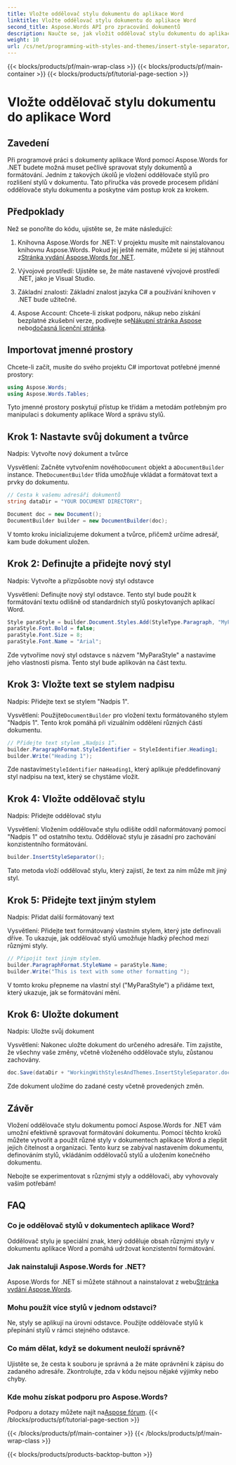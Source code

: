 ```yaml
---
title: Vložte oddělovač stylu dokumentu do aplikace Word
linktitle: Vložte oddělovač stylu dokumentu do aplikace Word
second_title: Aspose.Words API pro zpracování dokumentů
description: Naučte se, jak vložit oddělovač stylu dokumentu do aplikace Word pomocí Aspose.Words for .NET. Tato příručka obsahuje pokyny a tipy pro správu stylů dokumentů.
weight: 10
url: /cs/net/programming-with-styles-and-themes/insert-style-separator/
---
```


{{< blocks/products/pf/main-wrap-class >}}
{{< blocks/products/pf/main-container >}}
{{< blocks/products/pf/tutorial-page-section >}}

# Vložte oddělovač stylu dokumentu do aplikace Word

## Zavedení

Při programové práci s dokumenty aplikace Word pomocí Aspose.Words for .NET budete možná muset pečlivě spravovat styly dokumentů a formátování. Jedním z takových úkolů je vložení oddělovače stylů pro rozlišení stylů v dokumentu. Tato příručka vás provede procesem přidání oddělovače stylu dokumentu a poskytne vám postup krok za krokem.

## Předpoklady

Než se ponoříte do kódu, ujistěte se, že máte následující:

1.  Knihovna Aspose.Words for .NET: V projektu musíte mít nainstalovanou knihovnu Aspose.Words. Pokud jej ještě nemáte, můžete si jej stáhnout z[Stránka vydání Aspose.Words for .NET](https://releases.aspose.com/words/net/).
   
2. Vývojové prostředí: Ujistěte se, že máte nastavené vývojové prostředí .NET, jako je Visual Studio.

3. Základní znalosti: Základní znalost jazyka C# a používání knihoven v .NET bude užitečné.

4.  Aspose Account: Chcete-li získat podporu, nákup nebo získání bezplatné zkušební verze, podívejte se[Nákupní stránka Aspose](https://purchase.aspose.com/buy) nebo[dočasná licenční stránka](https://purchase.aspose.com/temporary-license/).

## Importovat jmenné prostory

Chcete-li začít, musíte do svého projektu C# importovat potřebné jmenné prostory:

```csharp
using Aspose.Words;
using Aspose.Words.Tables;
```

Tyto jmenné prostory poskytují přístup ke třídám a metodám potřebným pro manipulaci s dokumenty aplikace Word a správu stylů.

## Krok 1: Nastavte svůj dokument a tvůrce

Nadpis: Vytvořte nový dokument a tvůrce

 Vysvětlení: Začněte vytvořením nového`Document` objekt a a`DocumentBuilder` instance. The`DocumentBuilder` třída umožňuje vkládat a formátovat text a prvky do dokumentu.

```csharp
// Cesta k vašemu adresáři dokumentů
string dataDir = "YOUR DOCUMENT DIRECTORY"; 

Document doc = new Document();
DocumentBuilder builder = new DocumentBuilder(doc);
```

V tomto kroku inicializujeme dokument a tvůrce, přičemž určíme adresář, kam bude dokument uložen.

## Krok 2: Definujte a přidejte nový styl

Nadpis: Vytvořte a přizpůsobte nový styl odstavce

Vysvětlení: Definujte nový styl odstavce. Tento styl bude použit k formátování textu odlišně od standardních stylů poskytovaných aplikací Word.

```csharp
Style paraStyle = builder.Document.Styles.Add(StyleType.Paragraph, "MyParaStyle");
paraStyle.Font.Bold = false;
paraStyle.Font.Size = 8;
paraStyle.Font.Name = "Arial";
```

Zde vytvoříme nový styl odstavce s názvem "MyParaStyle" a nastavíme jeho vlastnosti písma. Tento styl bude aplikován na část textu.

## Krok 3: Vložte text se stylem nadpisu

Nadpis: Přidejte text se stylem "Nadpis 1".

 Vysvětlení: Použijte`DocumentBuilder` pro vložení textu formátovaného stylem "Nadpis 1". Tento krok pomáhá při vizuálním oddělení různých částí dokumentu.

```csharp
// Přidejte text stylem „Nadpis 1“.
builder.ParagraphFormat.StyleIdentifier = StyleIdentifier.Heading1;
builder.Write("Heading 1");
```

Zde nastavíme`StyleIdentifier` na`Heading1`, který aplikuje předdefinovaný styl nadpisu na text, který se chystáme vložit.

## Krok 4: Vložte oddělovač stylu

Nadpis: Přidejte oddělovač stylu

Vysvětlení: Vložením oddělovače stylu odlišíte oddíl naformátovaný pomocí "Nadpis 1" od ostatního textu. Oddělovač stylu je zásadní pro zachování konzistentního formátování.

```csharp
builder.InsertStyleSeparator();
```

Tato metoda vloží oddělovač stylu, který zajistí, že text za ním může mít jiný styl.

## Krok 5: Přidejte text jiným stylem

Nadpis: Přidat další formátovaný text

Vysvětlení: Přidejte text formátovaný vlastním stylem, který jste definovali dříve. To ukazuje, jak oddělovač stylů umožňuje hladký přechod mezi různými styly.

```csharp
// Připojit text jiným stylem.
builder.ParagraphFormat.StyleName = paraStyle.Name;
builder.Write("This is text with some other formatting ");
```

V tomto kroku přepneme na vlastní styl ("MyParaStyle") a přidáme text, který ukazuje, jak se formátování mění.

## Krok 6: Uložte dokument

Nadpis: Uložte svůj dokument

Vysvětlení: Nakonec uložte dokument do určeného adresáře. Tím zajistíte, že všechny vaše změny, včetně vloženého oddělovače stylu, zůstanou zachovány.

```csharp
doc.Save(dataDir + "WorkingWithStylesAndThemes.InsertStyleSeparator.docx");
```

Zde dokument uložíme do zadané cesty včetně provedených změn.

## Závěr

Vložení oddělovače stylu dokumentu pomocí Aspose.Words for .NET vám umožní efektivně spravovat formátování dokumentu. Pomocí těchto kroků můžete vytvořit a použít různé styly v dokumentech aplikace Word a zlepšit jejich čitelnost a organizaci. Tento kurz se zabýval nastavením dokumentu, definováním stylů, vkládáním oddělovačů stylů a uložením konečného dokumentu. 

Nebojte se experimentovat s různými styly a oddělovači, aby vyhovovaly vašim potřebám!

## FAQ

### Co je oddělovač stylů v dokumentech aplikace Word?
Oddělovač stylu je speciální znak, který odděluje obsah různými styly v dokumentu aplikace Word a pomáhá udržovat konzistentní formátování.

### Jak nainstaluji Aspose.Words for .NET?
 Aspose.Words for .NET si můžete stáhnout a nainstalovat z webu[Stránka vydání Aspose.Words](https://releases.aspose.com/words/net/).

### Mohu použít více stylů v jednom odstavci?
Ne, styly se aplikují na úrovni odstavce. Použijte oddělovače stylů k přepínání stylů v rámci stejného odstavce.

### Co mám dělat, když se dokument neuloží správně?
Ujistěte se, že cesta k souboru je správná a že máte oprávnění k zápisu do zadaného adresáře. Zkontrolujte, zda v kódu nejsou nějaké výjimky nebo chyby.

### Kde mohu získat podporu pro Aspose.Words?
 Podporu a dotazy můžete najít na[Aspose fórum](https://forum.aspose.com/c/words/8).
{{< /blocks/products/pf/tutorial-page-section >}}

{{< /blocks/products/pf/main-container >}}
{{< /blocks/products/pf/main-wrap-class >}}

{{< blocks/products/products-backtop-button >}}
